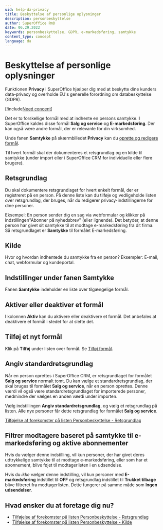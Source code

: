```yaml
---
uid: help-da-privacy
title: Beskyttelse af personlige oplysninger
description: personbeskyttelse
author: SuperOffice RnD
date: 06.29.2022
keywords: personbeskyttelse, GDPR, e-markedsføring, samtykke
content_type: concept
language: da
---
```


# Beskyttelse af personlige oplysninger <i class="ph ph-shield" aria-label="Shield icon"></i>

Funktionen **Privacy** i SuperOffice hjælper dig med at beskytte dine kunders data-privacy og overholde EU's generelle forordning om databeskyttelse (GDPR).

[!include[Need concent](includes/why-consent.md)]

Det er to forskellige formål med at indhente en persons samtykke. I SuperOffice kaldes disse formål **Salg og service** og **E-markedsføring**. Der kan også være andre formål, der er relevante for din virksomhed.

Unde fanen **Samtykke** på skærmbilledet **Privacy** kan du [oprette og redigere formål][2].

Til hvert formål skal der dokumenteres et retsgrundlag og en kilde til samtykke (under import eller i SuperOffice CRM for individuelle eller flere brugere).

## <a id="legal-basis"></a>Retsgrundlag

Du skal dokumentere retsgrundlaget for hvert enkelt formål, der er registreret på en person. På denne liste kan du tilføje og vedligeholde listen over retsgrundlag, der bruges, når du redigerer privacy-indstillingerne for dine personer.

Eksempel: En person sender dig en sag via webformular og klikker på indstillingen"Abonner på nyhedsbrev" (eller lignende). Det betyder, at denne person har givet sit samtykke til at modtage e-markedsføring fra dit firma. Så retsgrundlaget er **Samtykke** til formålet E-markedsføring.

## <a id="source"></a>Kilde

Hvor og hvordan indhentede du samtykke fra en person? Eksempler: E-mail, chat, webformular og kundeportal.

## Indstillinger under fanen Samtykke

Fanen **Samtykke** indeholder en liste over tilgængelige formål.

## Aktiver eller deaktiver et formål

I kolonnen **Aktiv** kan du aktivere eller deaktivere et formål. Det anbefales at deaktivere et formål i stedet for at slette det.

## Tilføj et nyt formål

Klik på **Tilføj** under listen over formål. Se [Tilføj formål][2].

## Angiv standardretsgrundlag

Når en person oprettes i SuperOffice CRM, er retsgrundlaget for formålet **Salg og service** normalt tomt. Du kan vælge et standardretsgrundlag, der skal bruges til formålet **Salg og service**, når en person oprettes. Denne værdi vil også være standardretsgrundlaget for importerede personer, medmindre der vælges en anden værdi under importen.

Vælg indstillingen **Angiv standardretsgrundlag**, og vælg et retsgrundlag på listen. Alle nye personer får dette retsgrundlag for formålet **Salg og service**.

[Tilføjelse af forekomster på listen Personbeskyttelse - Retsgrundlag][3]

## Filtrer modtagere baseret på samtykke til e-markedsføring og aktive abonnementer

Hvis du vælger denne indstilling, vil kun personer, der har givet deres udtrykkelige samtykke til at modtage e-markedsføring, eller som har et abonnement, blive føjet til modtagerlisten i en udsendelse.

Hvis du *ikke* vælger denne indstilling, vil kun personer med **E-markedsføring** indstillet til **OFF** og retsgrundlag indstillet til **Trukket tilbage** blive filtreret fra modtagerlisten. Dette fungerer på samme måde som **Ingen udsendelser**.

## Hvad ønsker du at foretage dig nu?

* [Tilføjelse af forekomster på listen Personbeskyttelse - Retsgrundlag][3]
* [Tilføjelse af forekomster på listen Personbeskyttelse - Kilde][4]

<!-- Referenced links -->
[2]: ../admin/add-consent-purpose.md
[3]: ../../../admin/lists/learn/privacy-legal-base-add.md
[4]: ../../../admin/lists/learn/privacy-source-add.md

<!-- Referenced images -->
